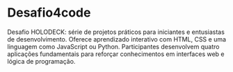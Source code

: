 # Desafio4code
Desafio HOLODECK: série de projetos práticos para iniciantes e entusiastas de desenvolvimento. Oferece aprendizado interativo com HTML, CSS e uma linguagem como JavaScript ou Python. Participantes desenvolvem quatro aplicações fundamentais para reforçar conhecimentos em interfaces web e lógica de programação.
